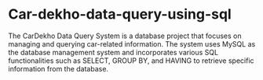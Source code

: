 # Car-dekho-data-query-using-sql
The CarDekho Data Query System is a database project that focuses on managing and querying car-related information. The system uses MySQL as the database management system and incorporates various SQL functionalities such as SELECT, GROUP BY, and HAVING to retrieve specific information from the database.

